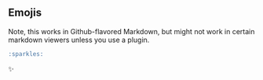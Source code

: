 ## Emojis

Note, this works in Github-flavored Markdown, but might not work in certain markdown viewers unless you use a plugin.

```markdown
:sparkles:
```

:sparkles:
